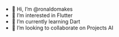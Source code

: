 - 👋 Hi, I’m @ronaldomakes
- 👀 I’m interested in Flutter
- 🌱 I’m currently learning Dart
- 💞️ I’m looking to collaborate on Projects AI

<!---
ronaldomakes/ronaldomakes is a ✨ special ✨ repository because its `README.md` (this file) appears on your GitHub profile.
You can click the Preview link to take a look at your changes.
--->
